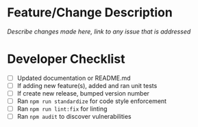 # Feature/Change Description

_Describe changes made here, link to any issue that is addressed_

# Developer Checklist

- [ ] Updated documentation or README.md
- [ ] If adding new feature(s), added and ran unit tests
- [ ] If create new release, bumped version number
- [ ] Ran `npm run standardize` for code style enforcement
- [ ] Ran `npm run lint:fix` for linting
- [ ] Ran `npm audit` to discover vulnerabilities
